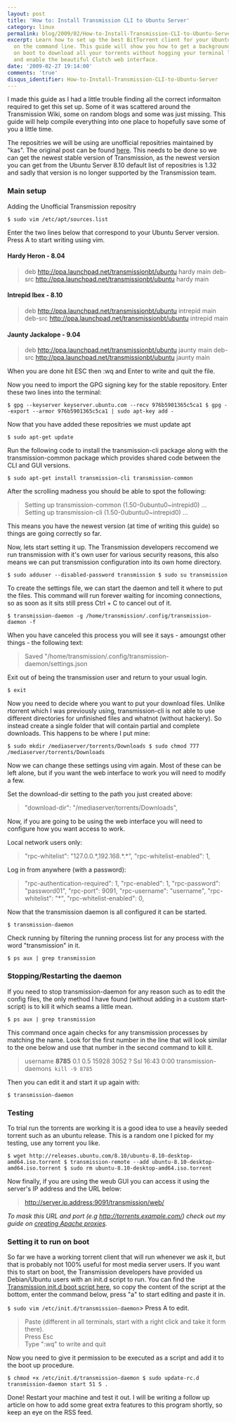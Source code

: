 ```yaml
---
layout: post
title: 'How to: Install Transmission CLI to Ubuntu Server'
category: linux
permalink: blog/2009/02/How-to-Install-Transmission-CLI-to-Ubuntu-Server
excerpt: Learn how to set up the best BitTorrent client for your Ubuntu Server running
  on the command line. This guide will show you how to get a background daemon running
  on boot to download all your torrents without hogging your terminal like rTorrent,
  and enable the beautiful Clutch web interface.
date: '2009-02-27 19:14:00'
comments: 'true'
disqus_identifier: How-to-Install-Transmission-CLI-to-Ubuntu-Server
---
```


I made this guide as I had a little trouble finding all the correct informaiton required to get this set up. Some of it was scattered around the Transmission Wiki, some on random blogs and some was just missing. This guide will help compile everything into one place to hopefully save some of you a little time.

The repositries we will be using are unofficial repositries maintained by "kas". The original post can be found [here](http://forum.transmissionbt.com/viewtopic.php?f=13&t=5604). This needs to be done so we can get the newest stable version of Transmission, as the newest version you can get from the Ubuntu Server 8.10 default list of repositries is 1.32 and sadly that version is no longer supported by the Transmission team.

### Main setup

Adding the Unofficial Transmission repositry

`
 $ sudo vim /etc/apt/sources.list
 `

Enter the two lines below that correspond to your Ubuntu Server version. Press A to start writing using vim.

#### Hardy Heron - 8.04
> deb http://ppa.launchpad.net/transmissionbt/ubuntu hardy main deb-src http://ppa.launchpad.net/transmissionbt/ubuntu hardy main
#### Intrepid Ibex - 8.10
> deb http://ppa.launchpad.net/transmissionbt/ubuntu intrepid main deb-src http://ppa.launchpad.net/transmissionbt/ubuntu intrepid main
#### Jaunty Jackalope - 9.04
> deb http://ppa.launchpad.net/transmissionbt/ubuntu jaunty main deb-src http://ppa.launchpad.net/transmissionbt/ubuntu jaunty main

When you are done hit ESC then :wq and Enter to write and quit the file.

Now you need to import the GPG signing key for the stable repository. Enter these two lines into the terminal:

`
 $ gpg --keyserver keyserver.ubuntu.com --recv 976b5901365c5ca1
 $ gpg --export --armor 976b5901365c5ca1 | sudo apt-key add -
 `

Now that you have added these repositries we must update apt

`
 $ sudo apt-get update
 `

Run the following code to install the transmission-cli package along with the transmission-common package which provides shared code between the CLI and GUI versions.

`
 $ sudo apt-get install transmission-cli transmission-common
 `

After the scrolling madness you should be able to spot the following:

> Setting up transmission-common (1.50-0ubuntu0~intrepid0) ... Setting up transmission-cli (1.50-0ubuntu0~intrepid0) ...

This means you have the newest version (at time of writing this guide) so things are going correctly so far.

Now, lets start setting it up. The Transmission developers reccomend we run transmission with it's own user for various security reasons, this also means we can put transmission configuration into its own home directory.

`
 $ sudo adduser --disabled-password transmission
 $ sudo su transmission
 `

To create the settings file, we can start the daemon and tell it where to put the files. This command will run forever waiting for incoming connections, so as soon as it sits still press Ctrl + C to cancel out of it.

`
 $ transmission-daemon -g /home/transmission/.config/transmission-daemon -f
 `

When you have canceled this process you will see it says - amoungst other things - the following text:

> Saved "/home/transmission/.config/transmission-daemon/settings.json

Exit out of being the transmission user and return to your usual login.

`
 $ exit
 `

Now you need to decide where you want to put your download files. Unlike rtorrent which I was previously using, transmission-cli is not able to use different directories for unfinished files and whatnot (without hackery). So instead create a single folder that will contain partial and complete downloads. This happens to be where I put mine:

`
 $ sudo mkdir /mediaserver/torrents/Downloads
 $ sudo chmod 777 /mediaserver/torrents/Downloads
 `

Now we can change these settings using vim again. Most of these can be left alone, but if you want the web interface to work you will need to modify a few.

Set the download-dir setting to the path you just created above:

> "download-dir": "\/mediaserver\/torrents\/Downloads",

Now, if you are going to be using the web interface you will need to configure how you want access to work.

Local network users only:

> "rpc-whitelist": "127.0.0.\*,192.168.\*.\*", "rpc-whitelist-enabled": 1,

Log in from anywhere (with a password):

> "rpc-authentication-required": 1, "rpc-enabled": 1, "rpc-password": "password01", "rpc-port": 9091, "rpc-username": "username", "rpc-whitelist": "\*", "rpc-whitelist-enabled": 0,

Now that the transmission daemon is all configured it can be started.

`
 $ transmission-daemon
 `

Check running by filtering the running process list for any process with the word "transmission" in it.

`
 $ ps aux | grep transmission
 `
### Stopping/Restarting the daemon

If you need to stop transmission-daemon for any reason such as to edit the config files, the only method I have found (without adding in a custom start-script) is to kill it which seams a little mean.

`
 $ ps aux | grep transmission
 `

This command once again checks for any transmission processes by matching the name. Look for the first number in the line that will look similar to the one below and use that number in the second command to kill it.

> username **8785** 0.1 0.5 15928 3052 ? Ssl 16:43 0:00 transmission-daemon`
 $ kill -9 8785
 `

Then you can edit it and start it up again with:

`
 $ transmission-daemon
 `
### Testing

To trial run the torrents are working it is a good idea to use a heavily seeded torrent such as an ubuntu release. This is a random one I picked for my testing, use any torrent you like.

`
 $ wget http://releases.ubuntu.com/8.10/ubuntu-8.10-desktop-amd64.iso.torrent
 $ transmission-remote --add ubuntu-8.10-desktop-amd64.iso.torrent
 $ sudo rm ubuntu-8.10-desktop-amd64.iso.torrent
 `

Now finally, if you are using the weub GUI you can access it using the server's IP address and the URL below:

> http://server.ip.address:9091/transmission/web/

_To mask this URL and port (e.g http://torrents.example.com/) check out my guide on [creating Apache proxies](/news/2008/11/Creating-proxies-with-Apache.html)._

### Setting it to run on boot

So far we have a working torrent client that will run whenever we ask it, but that is probably not 100% useful for most media server users. If you want this to start on boot, the Transmission developers have provided us Debian/Ubuntu users with an init.d script to run. You can find the [Transmission init.d boot script here](http://trac.transmissionbt.com/wiki/Scripts/initd), so copy the content of the script at the bottom, enter the command below, press "a" to start editing and paste it in.

`
 $ sudo vim /etc/init.d/transmission-daemon
 `> Press A to edit.  
> Paste (different in all terminals, start with a right click and take it form there).  
> Press Esc  
> Type ":wq" to write and quit

Now you need to give it permission to be executed as a script and add it to the boot up procedure.

`
 $ chmod +x /etc/init.d/transmission-daemon
 $ sudo update-rc.d transmission-daemon start 51 S .
 `

Done! Restart your machine and test it out. I will be writing a follow up article on how to add some great extra features to this program shortly, so keep an eye on the RSS feed.

